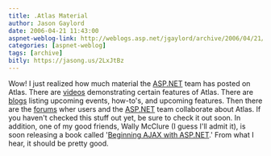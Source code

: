 ```yaml
---
title: .Atlas Material
author: Jason Gaylord
date: 2006-04-21 11:43:00
aspnet-weblog-link: http://weblogs.asp.net/jgaylord/archive/2006/04/21/443554.aspx
categories: [aspnet-weblog]
tags: [archive]
bitly: https://jasong.us/2LxJtBz
---
```


Wow! I just realized how much material the [ASP.NET](http://www.asp.net/ "ASP.NET") team has posted on Atlas. There are [videos](http://atlas.asp.net/default.aspx?tabid=47&subtabid=478) demonstrating certain features of Atlas. There are [blogs](http://atlas.asp.net/RssAggregated.ashx?mid=474) listing upcoming events, how-to's, and upcoming features. Then there are the [forums](http://atlas.asp.net/RssAggregated.ashx?mid=1986) wher users and the [ASP.NET](http://www.asp.net/ "ASP.NET") team collaborate about Atlas. If you haven't checked this stuff out yet, be sure to check it out soon. In addition, one of my good friends, Wally McClure (<sigh>I guess I'll admit it</sigh>), is soon releasing a book called '[Beginning AJAX with ASP.NET](https://www.amazon.com/gp/product/047178544X/ref=as_li_ss_tl?_encoding=UTF8&linkCode=ll1&tag=jasongaylor01-20&linkId=db482d11321aeebb280cdf162231b655&language=en_US).' From what I hear, it should be pretty good.